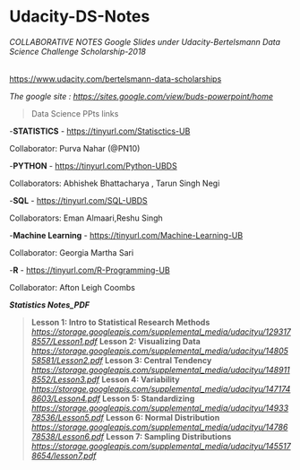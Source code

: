 # Udacity-DS-Notes

###### COLLABORATIVE NOTES Google Slides under  Udacity-Bertelsmann Data Science Challenge Scholarship-2018
https://www.udacity.com/bertelsmann-data-scholarships

_The google site : https://sites.google.com/view/buds-powerpoint/home_





> Data Science PPts links


-**STATISTICS** - https://tinyurl.com/Statisctics-UB

Collaborator: Purva Nahar (@PN10)

-**PYTHON** - https://tinyurl.com/Python-UBDS

Collaborators: Abhishek Bhattacharya , Tarun Singh Negi

-**SQL** - https://tinyurl.com/SQL-UBDS

Collaborators: Eman Almaari,Reshu Singh

-**Machine Learning** - https://tinyurl.com/Machine-Learning-UB

Collaborator: Georgia Martha Sari

-**R** - https://tinyurl.com/R-Programming-UB

Collaborator: Afton Leigh Coombs

**_Statistics Notes_PDF_**
>**Lesson 1: Intro to Statistical Research Methods** _https://storage.googleapis.com/supplemental_media/udacityu/1293178557/Lesson1.pdf_
>**Lesson 2: Visualizing Data**
_https://storage.googleapis.com/supplemental_media/udacityu/1480558581/Lesson2.pdf_
>**Lesson 3: Central Tendency**
_https://storage.googleapis.com/supplemental_media/udacityu/1489118552/Lesson3.pdf_
>**Lesson 4: Variability**
_https://storage.googleapis.com/supplemental_media/udacityu/1471748603/Lesson4.pdf_
>**Lesson 5: Standardizing**
_https://storage.googleapis.com/supplemental_media/udacityu/1493378536/Lesson5.pdf_
>**Lesson 6: Normal Distribution**
_https://storage.googleapis.com/supplemental_media/udacityu/1478678538/Lesson6.pdf_
>**Lesson 7: Sampling Distributions**
_https://storage.googleapis.com/supplemental_media/udacityu/1455178654/lesson7.pdf_

